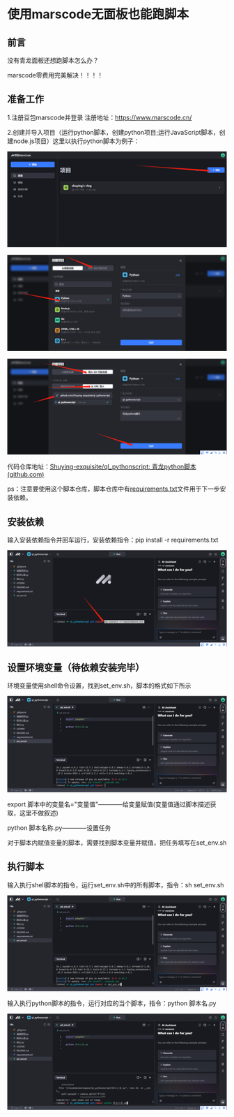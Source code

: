 # 使用marscode无面板也能跑脚本

## 前言

没有青龙面板还想跑脚本怎么办？

marscode零费用完美解决！！！！

## 准备工作

1.注册豆包marscode并登录             注册地址：https://www.marscode.cn/

2.创建并导入项目（运行python脚本，创建python项目;运行JavaScript脚本，创建node.js项目）这里以执行python脚本为例子：

![创建新项目](images/image-20240813222108770.png)

![导入仓库](images/image-20240813222231969.png)

![从Url导入并创建](images/image-20240813222327160.png)

代码仓库地址：[Shuying-exquisite/ql_pythonscript: 青龙python脚本 (github.com)](https://github.com/Shuying-exquisite/ql_pythonscript)

ps：注意要使用这个脚本仓库，脚本仓库中有[requirements.txt](https://github.com/Shuying-exquisite/ql_pythonscript/blob/main/requirements.txt)文件用于下一步安装依赖。

## 安装依赖

输入安装依赖指令并回车运行，安装依赖指令：pip install -r requirements.txt

![安装依赖](images/image-20240813223018510.png)

## 设置环境变量（待依赖安装完毕）

环境变量使用shell命令设置，找到set_env.sh，脚本的格式如下所示

![image-20240813223301870](images/image-20240813223301870.png)

export 脚本中的变量名="变量值"————给变量赋值(变量值通过脚本描述获取，这里不做叙述)

python 脚本名称.py————设置任务

对于脚本内赋值变量的脚本，需要找到脚本变量并赋值，把任务填写在set_env.sh

## 执行脚本

输入执行shell脚本的指令，运行set_env.sh中的所有脚本，指令：sh set_env.sh

![image-20240813223746542](images/image-20240813223746542.png)

输入执行python脚本的指令，运行对应的当个脚本，指令：python 脚本名.py

![image-20240813224043004](images/image-20240813224043004.png)
